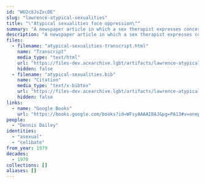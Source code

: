 ```yaml
---
id: "WU2c8JsZxcDE"
slug: "lawrence-atypical-sexualities"
title: "\"Atypical sexualities face oppression\""
summary: "A newspaper article in which a sex therapist expresses concern about celibates being labelled as asexual"
description: "A newspaper article in which a sex therapist expresses concern about celibates being labelled as asexual (CW: dated language about disability)"
files:
  - filename: "atypical-sexualities-transcript.html"
    name: "Transcript"
    media_type: "text/html"
    url: "https://files-dev.acearchive.lgbt/artifacts/lawrence-atypical-sexualities/atypical-sexualities-transcript.html"
    hidden: false
  - filename: "atypical-sexualities.bib"
    name: "Citation"
    media_type: "text/x-bibtex"
    url: "https://files-dev.acearchive.lgbt/artifacts/lawrence-atypical-sexualities/atypical-sexualities.bib"
    hidden: false
links:
  - name: "Google Books"
    url: "https://books.google.com/books?id=WFsyAAAAIBAJ&pg=PA13#v=onepage&q&f=false"
people:
  - "Dennis Dailey"
identities:
  - "asexual"
  - "celibate"
from_year: 1979
decades:
  - 1970
collections: []
aliases: []
---
```

